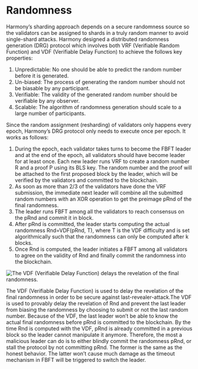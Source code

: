 # Randomness

Harmony’s sharding approach depends on a secure randomness source so the validators can be assigned to shards in a truly random manner to avoid single-shard attacks. Harmony designed a distributed randomness generation (DRG) protocol which involves both VRF (Verifiable Random Function) and VDF (Verifiable Delay Function) to achieve the follows key properties:  

1. Unpredictable: No one should be able to predict the random number before it is generated.
2. Un-biased: The process of generating the random number should not be biasable by any participant.
3. Verifiable: The validity of the generated random number should be verifiable by any observer.
4. Scalable: The algorithm of randomness generation should scale to a large number of participants.

Since the random assignment (resharding) of validators only happens every epoch, Harmony’s DRG protocol only needs to execute once per epoch. It works as follows:

1. During the epoch, each validator takes turns to become the FBFT leader and at the end of the epoch, all validators should have become leader for at least once. Each new leader runs VRF to create a random number R and a proof P using its BLS key. The random number and the proof will be attached to the first proposed block by the leader, which will be verified by the validators and committed to the blockchain.
2. As soon as more than 2/3 of the validators have done the VRF submission, the immediate next leader will combine all the submitted random numbers with an XOR operation to get the preimage pRnd of the final randomness.
3. The leader runs FBFT among all the validators to reach consensus on the pRnd and commit it in block.
4. After pRnd is committed, the leader starts computing the actual randomness Rnd=VDF(pRnd, T), where T is the VDF difficulty and is set algorithmically such that the randomness can only be computed after k blocks.
5. Once Rnd is computed, the leader initiates a FBFT among all validators to agree on the validity of Rnd and finally commit the randomness into the blockchain.

![The VDF (Verifiable Delay Function) delays the revelation of the final randomness.](https://lh3.googleusercontent.com/nO_rCzf7LjFBS9ZyhC_RHKX5OSRH0jj5vMusM9dluDumYZSLkGtUBpDpiQ7xsnV79mKYuTCjMXE_aL9Da3IvUir02m0zxYvgxvYcSqxD1ADEOD-WzWkNrJyWq1JQFqQZvxyvr6rP)

The VDF (Verifiable Delay Function) is used to delay the revelation of the final randomness in order to be secure against last-revealer-attack.The VDF is used to provably delay the revelation of Rnd and prevent the last leader from biasing the randomness by choosing to submit or not the last random number. Because of the VDF, the last leader won’t be able to know the actual final randomness before pRnd is committed to the blockchain. By the time Rnd is computed with the VDF, pRnd is already committed in a previous block so the leader cannot manipulate it anymore. Therefore, the most a malicious leader can do is to either blindly commit the randomness pRnd, or stall the protocol by not committing pRnd. The former is the same as the honest behavior. The latter won’t cause much damage as the timeout mechanism in FBFT will be triggered to switch the leader.

